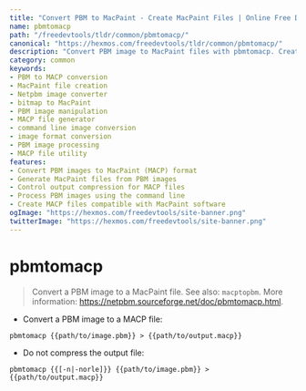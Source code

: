 ```yaml
---
title: "Convert PBM to MacPaint - Create MacPaint Files | Online Free DevTools by Hexmos"
name: pbmtomacp
path: "/freedevtools/tldr/common/pbmtomacp/"
canonical: "https://hexmos.com/freedevtools/tldr/common/pbmtomacp/"
description: "Convert PBM image to MacPaint files with pbmtomacp. Create compatible MACP images from PBM format easily. Free online tool, no registration required."
category: common
keywords:
- PBM to MACP conversion
- MacPaint file creation
- Netpbm image converter
- bitmap to MacPaint
- PBM image manipulation
- MACP file generator
- command line image conversion
- image format conversion
- PBM image processing
- MACP file utility
features:
- Convert PBM images to MacPaint (MACP) format
- Generate MacPaint files from PBM images
- Control output compression for MACP files
- Process PBM images using the command line
- Create MACP files compatible with MacPaint software
ogImage: "https://hexmos.com/freedevtools/site-banner.png"
twitterImage: "https://hexmos.com/freedevtools/site-banner.png"
---
```


# pbmtomacp

> Convert a PBM image to a MacPaint file.
> See also: `macptopbm`.
> More information: <https://netpbm.sourceforge.net/doc/pbmtomacp.html>.

- Convert a PBM image to a MACP file:

`pbmtomacp {{path/to/image.pbm}} > {{path/to/output.macp}}`

- Do not compress the output file:

`pbmtomacp {{[-n|-norle]}} {{path/to/image.pbm}} > {{path/to/output.macp}}`
